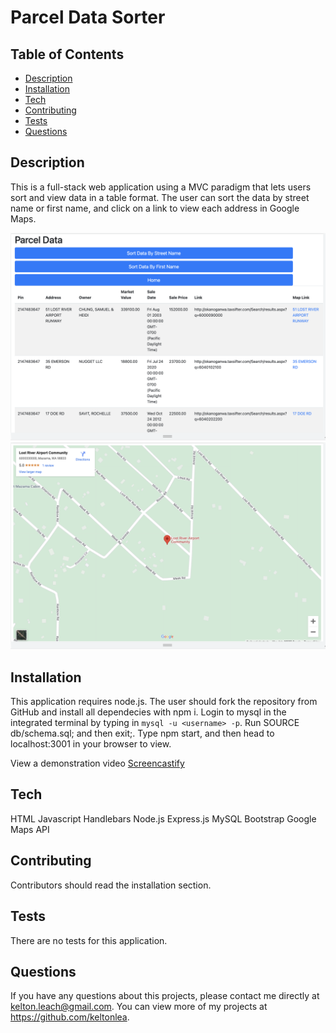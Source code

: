 # Parcel Data Sorter


## Table of Contents
* [Description](#Description)
* [Installation](#installation)
* [Tech](#Tech)
* [Contributing](#contributing)
* [Tests](#tests)
* [Questions](#questions)

## Description 
This is a full-stack web application using a MVC paradigm that lets users sort and view data in a table format. The user can sort the data by street name or first name, and click on a link to view each address in Google Maps.

![Screenshot of search results](./assets/images/parcelscreenshot.png)
![Screenshot of search results](./assets/images/parcelscreenshot2.png)



## Installation 
This application requires node.js. The user should fork the repository from GitHub and install all dependecies with npm i. Login to mysql in the integrated terminal by typing in `mysql -u <username> -p`. Run SOURCE db/schema.sql; and then exit;. Type npm start, and then head to localhost:3001 in your browser to view.

View a demonstration video [Screencastify](https://drive.google.com/file/d/1UN645w912N2vT5in0DyoR10OAA_ibxQu/view)<br>

## Tech
HTML
Javascript
Handlebars
Node.js
Express.js
MySQL
Bootstrap
Google Maps API


## Contributing 
Contributors should read the installation section. 

## Tests
There are no tests for this application. 

## Questions
If you have any questions about this projects, please contact me directly at kelton.leach@gmail.com. You can view more of my projects at https://github.com/keltonlea.